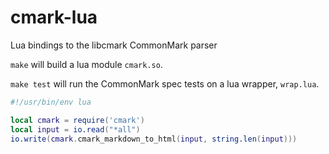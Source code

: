 cmark-lua
=========

Lua bindings to the libcmark CommonMark parser

`make` will build a lua module `cmark.so`.

`make test` will run the CommonMark spec tests on a lua wrapper,
`wrap.lua`.

``` lua
#!/usr/bin/env lua

local cmark = require('cmark')
local input = io.read("*all")
io.write(cmark.cmark_markdown_to_html(input, string.len(input)))
```

